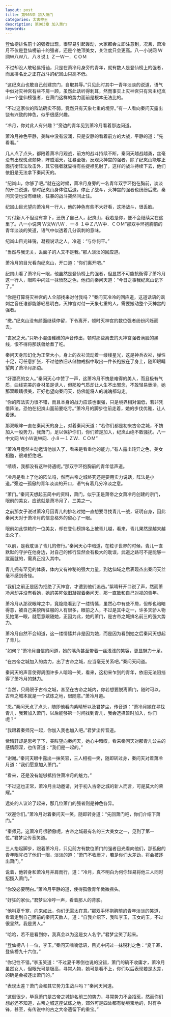 ```yaml
---
layout: post
title: 第903章 加入萧门
categories: 太古神王
description: 第903章 加入萧门
keywords:
---
```


登仙榜排名前十的强者出现，很容易引起轰动，大家都会立即注意到，况且，萧冷月不仅是登仙榜前十的强者，还是个绝顶美女，关注度只会更高。八一小说网  Ｗ网Ｗ八Ｗ八．八８说１ Ｚ一Ｗ一．ＣＯＭ

不过却没人敢轻易搭讪，只是在萧冷月身旁的青年，就有数人是登仙榜上的强者，而且排名比之正在战斗的纪岚山只高不低。

“这纪岚山也敢自己创建宗门，自取其辱。”只见此时其中一青年淡淡的说道，语气中似对灭神宫有些不屑一顾，虽然此话听得刺耳，然而事实上灭神宫只有宫主纪岚山一个登仙榜强者，在萧门这样的势力面前是根本无法比的。

“不过这家伙的阵法确实不弱，竟然只有天象七重的境界。”有一人看向秦问天露出饶有兴致的神色，似乎很感兴趣。

“冷月，你对此人有兴趣？”旁边的青年见到萧冷月看着那边问道。

萧冷月神色平静，美眸中没有波澜，只是安静的看着前方的大战，平静的道：“先看看。”

几人点了点头，都陪着萧冷月观战，前方的战斗持续不断，秦问天越战越勇，丝毫没有出现斑点颓势，阵威滔天，狂暴至极，反观灭神宫的强者，除了纪岚山能够正面抗衡阵法攻击外，其它强者就显得有些捉襟见肘了，这样的战斗持续下去，他们依旧是无法拿下秦问天的。

“纪岚山，你够了吧。”就在这时候，萧冷月身旁的一名青年双手环抱在胸前，淡淡的开口说道，顿时纪岚山身体往后退，停止了战斗，灭神宫的强者也纷纷后撤，秦问天便也没有继续，狂暴的战斗突然间止住。

纪岚山目光望向萧冷月一行人，他的神色有些不大好看，这场战斗，很丢脸。

“对付新人不但没有拿下，还伤了自己人，纪岚山，我若是你，便不会继续呆在这里了。八一小说网  Ｗ文Ｗ八Ｗ ．一８ １中Ｚ八Ｗ中．ＣＯＭ”那双手环抱胸前的青年淡淡的笑道，语气中似透着几分讽刺的意味。

纪岚山目光锋锐，凝视说话之人，冷道：“与你何干。”

“当然与我无关，丢面子的人又不是我。”那人淡淡的回应道。

萧冷月的目光看向纪岚山，开口道：“你们离开吧。”

纪岚山看了萧冷月一眼，他虽然是登仙榜上的强者，但显然不可能抗衡得了萧冷月这一行人，眼眸中闪过一抹愤怒之色，他扫向秦问天道：“今日之事我纪岚山记下了。”

“你是打算将灭神宫的人全部找来对付我吗？”秦问天冷冷的回应道，这道话语的讽刺之音任谁都能够轻易明白，灭神宫对付一天象七重的人，需要搬动整个灭神宫的强者。

“撤。”纪岚山没有颜面继续停留，下令离开，顿时灭神宫的数位强者纷纷闪烁而去。

“丧家之犬。”只听小混蛋稚嫩的声音传出，顿时那些离去的灭神宫强者满脸的黑线，恨不得将那妖兽给煮了吃。

秦问天身形幻化为正常大小，身上的衣衫流动着一缕缕星光，这是神兵衣衫，弹性十足，可任意扩张，不过他依旧从储物戒指中取出一件长袍披在了身上，随即眼睛望向了萧冷月那边。

“好漂亮的女人。”秦问天心中赞了一声，这萧冷月不愧是难得的美人，而且极有气质，曲线完美的身材虽是诱人，但那股气质却让人生不出邪念，不敢轻易亵渎，她那双眼睛很美，正好也望向秦问天，仿佛能将人的魂魄都勾走。

“你的阵法实力很不错，而且本身的战力应该也很强，只是境界相对偏低，若非凭借阵法，恐怕在纪岚山面前要吃亏。”萧冷月的脚步往前走着，她的步伐优雅，让人着迷。

那双眼眸一直在秦问天的身上，对着秦问天道：“若你们都是初来古帝之城，不妨加入一股势力，我萧门，足以保护你们，你们若是加入，纪岚山绝不敢骚扰。八一中文网 Ｗ小Ｗ说Ｗ网．小８一１ＺＷ．ＣＯＭ”

“萧冷月竟然主动邀请他加入了，看来是看重他的能力。”有人露出诧异之色，美女相邀，很难拒绝吧。

“啧啧，我都没有这种待遇呢。”那双手环抱胸前的青年低声道。

“冷月是看上了他的阵法吗，然而古帝之城终究还是要用实力说话，阵法是小道。”旁边一孤傲的青年淡淡的开口，语气有着几分冷淡之意。

“萧门。”秦问天想起玉简中的资料，萧门，似乎正是萧帝之女萧冷月创建的宗门，眼前的美女，应该就是萧冷月了，三美之一。

之前那女子说过萧冷月因青儿的排名过她一直想要寻找青儿一战，证明自身，因此秦问天对于萧冷月的信息格外的留心了一眼。

眼前如此惊艳的一位美女，却在登仙榜排名上被青儿越，看来，青儿果然是越来越出众了。

“以前，是我耽误了青儿的修行。”秦问天心中暗道，在粒子世界的时候，青儿一直默默的守护在他身边，对自己的修行显然会有极大的耽误，武道之路可不是能够一蹴而就的，需真正投入其中。

青儿拥有罕见的体质，体内又有神秘的强大力量，到达仙域之后表现杰出秦问天丝毫不感到奇怪。

“我们之前正是因为拒绝了灭神宫，才遭到他们追击。”紫晴轩开口说了声，然而萧冷月却并没有看她，她的美眸依旧凝视着秦问天，那一直敢和自己对视的青年。

萧冷月从那双眼眸之中，竟隐隐看到了一缕情愫，虽然心中有些不屑，但却也暗暗得意，被自己美貌所征服的人有很多，眼前之人，不过是其中之一，许多天骄人物见她第一眼，就愿意跟随她，正因为此，她的萧门，是古帝之城排名前三的强大势力。

萧冷月自然不会知道，这一缕情愫并非是因为她，而是因为看到她之后秦问天想起了青儿。

“如何？”萧冷月自信的问道，她的嘴角甚至带着一丝浅浅的笑容，更显魅力十足。

“在古帝之城加入的势力，出了古帝之城，应当毫无关系吧。”秦问天问道。

秦问天的声音使得周围许多人暗暗一笑，看来，这初来乍到的青年，依旧无法阻挡得了萧冷月的魅力。

“当然，只局限于古帝之城，甚至在古帝之城内，你若想要脱离萧门，随时可以，古帝之城本就是一个试炼之地，很随意。”萧冷月道。

“恩。”秦问天点了点头，随即他看向紫晴轩以及君梦尘，传音道：“萧冷月她在寻找青儿，我若加入萧门，以后能够第一时间找到青儿，我会选择暂时加入，你们呢？”

“我跟着秦师兄一起，你加入我也加入吧。”君梦尘传音道。

紫晴轩却是思考了下，美眸望向秦问天，她心中暗叹，看来秦问天对那青儿公主的感情颇深，也传音道：“我们是一起的。”

“谢谢。”秦问天眼中露出一抹笑容，三人相视一笑，随即转过身，秦问天对着萧冷月道：“我们愿意加入萧门。”

“看来，还是没有能够抵挡住萧冷月的魅力。”

“不过这也正常，萧冷月主动邀请，对于初入古帝之城的新人而言，可是莫大的荣耀。”

远处的人议论了起来，那几位萧门的强者则是神色各异。

“欢迎你们。”萧冷月对着秦问天一笑，随即转身道：“先回萧门吧，你们介绍下萧门。”

“秦师兄，这萧冷月很骄傲呢，古帝之城最有名的三大美女之一，见到了第一位。”君梦尘传音笑道。

三人抬起脚步，跟着萧冷月，只见前方有数位萧门的强者目光看向他们，那孤傲的青年眼眸扫了他们一眼，淡淡的道：“萧门不收庸才，若是你们太差劲，将会被逐出萧门。”

说着，他转身和萧冷月并肩而行，道：“冷月，真不明白为何你轻易将他三人同时招揽入萧门。”

“你没必要明白。”萧冷月平静的道，使得孤傲青年微微摇头。

“好狂的家伙。”君梦尘冷哼一声，看着那人的背影。

“他叫夏千寒，向来如此，你们无需太在意。”那双手环抱胸前的青年淡淡的笑道，看着走到自己面前的秦问天数人，道：“自我介绍下，我叫李玉，玉女的玉，不过很显然，我是男人。”

“哈哈，若不是看到你，我真会以为这是女人名字。”君梦尘笑了起来。

“登仙榜八十一位，李玉。”秦问天喃喃低语，目光中闪过一抹锐利之色：“夏千寒，登仙榜九十六位。”

“你记性不错。”李玉笑道：“不过夏千寒倒也说的没错，萧门的确不收庸才，萧冷月虽然女人，但眼光可是极高，寻常人物，她可是看不上，你们以后表现若是太差，的确是会被逐出萧门的。”

“表现太差？萧门会和其它势力生战斗吗？”秦问天问道。

“这倒很少，毕竟萧门是古帝之城排名前三的势力，寻常势力不会招惹，然而你们想必还不知道，古帝之城这座试炼之地，郊外可是四处都有秘境宝地的，时有争锋，甚至，有传说中的古之大帝遗留下的重宝。”
